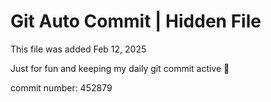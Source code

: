 # Git Auto Commit | Hidden File

This file was added Feb 12, 2025

Just for fun and keeping my daily git commit active 🤪

commit number: 452879
